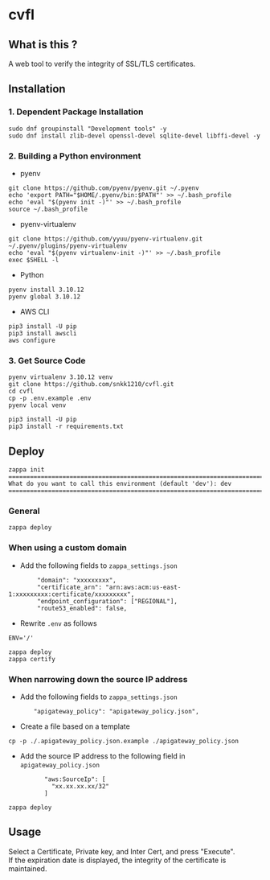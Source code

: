 cvfl
=========

## What is this ?

A web tool to verify the integrity of SSL/TLS certificates.  

## Installation

### 1. Dependent Package Installation

```
sudo dnf groupinstall "Development tools" -y
sudo dnf install zlib-devel openssl-devel sqlite-devel libffi-devel -y
```

### 2. Building a Python environment 

- pyenv

```
git clone https://github.com/pyenv/pyenv.git ~/.pyenv
echo 'export PATH="$HOME/.pyenv/bin:$PATH"' >> ~/.bash_profile
echo 'eval "$(pyenv init -)"' >> ~/.bash_profile
source ~/.bash_profile
```

- pyenv-virtualenv

```
git clone https://github.com/yyuu/pyenv-virtualenv.git ~/.pyenv/plugins/pyenv-virtualenv
echo 'eval "$(pyenv virtualenv-init -)"' >> ~/.bash_profile
exec $SHELL -l
```

- Python

```
pyenv install 3.10.12
pyenv global 3.10.12
```

- AWS CLI

```
pip3 install -U pip
pip3 install awscli
aws configure
```

### 3. Get Source Code

```
pyenv virtualenv 3.10.12 venv
git clone https://github.com/snkk1210/cvfl.git
cd cvfl
cp -p .env.example .env
pyenv local venv
```

```
pip3 install -U pip
pip3 install -r requirements.txt
```

## Deploy

```
zappa init
===========================================================================
What do you want to call this environment (default 'dev'): dev
===========================================================================
```

### General

```
zappa deploy
````

### When using a custom domain

- Add the following fields to ```zappa_settings.json```
```
        "domain": "xxxxxxxxx",
        "certificate_arn": "arn:aws:acm:us-east-1:xxxxxxxxx:certificate/xxxxxxxxx",
        "endpoint_configuration": ["REGIONAL"],
        "route53_enabled": false,
```

- Rewrite ```.env``` as follows
```
ENV='/'
```

```
zappa deploy
zappa certify
```

### When narrowing down the source IP address

- Add the following fields to ```zappa_settings.json```
```
       "apigateway_policy": "apigateway_policy.json",
```

- Create a file based on a template
```
cp -p ./.apigateway_policy.json.example ./apigateway_policy.json
```

- Add the source IP address to the following field in ```apigateway_policy.json```
```
          "aws:SourceIp": [
            "xx.xx.xx.xx/32"
          ]
```

```
zappa deploy
```

## Usage

Select a Certificate, Private key, and Inter Cert, and press "Execute".  
If the expiration date is displayed, the integrity of the certificate is maintained.